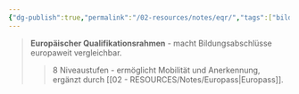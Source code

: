 ```yaml
---
{"dg-publish":true,"permalink":"/02-resources/notes/eqr/","tags":["bildung/europa"],"noteIcon":"","updated":"2025-08-28T17:45:54.000+02:00"}
---
```


>**Europäischer Qualifikationsrahmen** - macht Bildungsabschlüsse europaweit vergleichbar.
>>8 Niveaustufen - ermöglicht Mobilität und Anerkennung, ergänzt durch [[02 - RESOURCES/Notes/Europass\|Europass]].